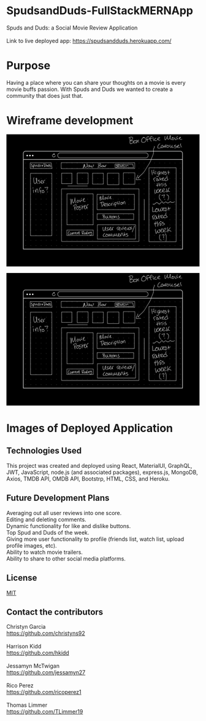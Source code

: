 # SpudsandDuds-FullStackMERNApp
Spuds and Duds: a Social Movie Review Application<br><br>
Link to live deployed app: https://spudsandduds.herokuapp.com/

# Purpose
Having a place where you can share your thoughts on a movie is every movie buffs passion. With Spuds and Duds we wanted to create a community that does just that.

# Wireframe development
![InitialLandingPageDesign](./client/src/images/Spuds&Duds_Wireframe1.png)

![PostSearchPageDesign](./client/src/images/Spuds&Duds_Wireframe1.png)



# Images of Deployed Application


## Technologies Used
This project was created and deployed using React, MaterialUI, GraphQL, JWT, JavaScript, node.js (and associated packages), express.js, MongoDB, Axios, TMDB API, OMDB API, Bootstrp, HTML, CSS, and Heroku. 

## Future Development Plans
Averaging out all user reviews into one score.
<br> 
Editing and deleting comments.
<br> 
Dynamic functionality for like and dislike buttons.
<br> 
Top Spud and Duds of the week.
<br> 
Giving more user functionality to profile (friends list, watch list, upload profile images, etc). 
<br> 
Ability to watch movie trailers. 
<br> 
Ability to share to other social media platforms.


## License
[MIT](https://choosealicense.com/licenses/mit/)
<br>

## Contact the contributors
Christyn Garcia <br>
https://github.com/christyns92
<br><br>
Harrison Kidd <br>
https://github.com/hkidd
<br><br>
Jessamyn McTwigan <br>
https://github.com/jessamyn27
<br><br>
Rico Perez <br>
https://github.com/ricoperez1
<br><br>
Thomas Limmer <br>
https://github.com/TLimmer19
